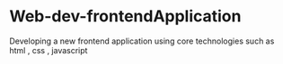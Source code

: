 # Web-dev-frontendApplication
Developing a new frontend application using core technologies such as html , css , javascript
